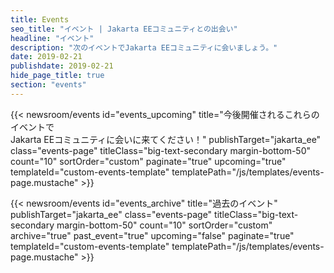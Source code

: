 ```yaml
---
title: Events
seo_title: "イベント | Jakarta EEコミュニティとの出会い"
headline: "イベント"
description: "次のイベントでJakarta EEコミュニティに会いましょう。"
date: 2019-02-21
publishdate: 2019-02-21
hide_page_title: true
section: "events"
---
```


{{< newsroom/events
      id="events_upcoming"
      title="今後開催されるこれらのイベントで<br>Jakarta EEコミュニティに会いに来てください！"
      publishTarget="jakarta_ee"
      class="events-page"
      titleClass="big-text-secondary margin-bottom-50"
      count="10"
      sortOrder="custom"
      paginate="true"
      upcoming="true"
      templateId="custom-events-template"
      templatePath="/js/templates/events-page.mustache" >}}

{{< newsroom/events
      id="events_archive"
      title="過去のイベント"
      publishTarget="jakarta_ee"
      class="events-page"
      titleClass="big-text-secondary margin-bottom-50"
      count="10"
      sortOrder="custom"
      archive="true"
      past_event="true"
      upcoming="false"
      paginate="true"
      templateId="custom-events-template"
      templatePath="/js/templates/events-page.mustache" >}}
